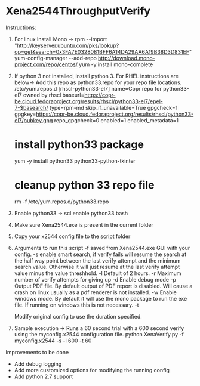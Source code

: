 # Xena2544ThroughputVerify
Instructions:
1.  For linux Install Mono ->
    rpm --import "http://keyserver.ubuntu.com/pks/lookup?op=get&search=0x3FA7E0328081BFF6A14DA29AA6A19B38D3D831EF"
    yum-config-manager --add-repo http://download.mono-project.com/repo/centos/
    yum -y install mono-complete
2. If python 3 not installed, install python 3. For RHEL instructions are below->
   Add this repo as python33.repo for your repo file locations. /etc/yum.repos.d
    [rhscl-python33-el7]
    name=Copr repo for python33-el7 owned by rhscl
    baseurl=https://copr-be.cloud.fedoraproject.org/results/rhscl/python33-el7/epel-7-$basearch/
    type=rpm-md
    skip_if_unavailable=True
    gpgcheck=1
    gpgkey=https://copr-be.cloud.fedoraproject.org/results/rhscl/python33-el7/pubkey.gpg
    repo_gpgcheck=0
    enabled=1
    enabled_metadata=1

    # install python33 package
    yum -y install python33 python33-python-tkinter
    # cleanup python 33 repo file
    rm -f /etc/yum.repos.d/python33.repo

3. Enable python33 -> scl enable python33 bash

4. Make sure Xena2544.exe is present in the current folder

5. Copy your x2544 config file to the script folder

6. Arguments to run this script
    -f <path to config file> saved from Xena2544.exe GUI with your config.
    -s enable smart search, if verify fails will resume the search at the half
       way point between the last verify attempt and the minimum search value.
       Otherwise it will just resume at the last verify attempt value minus
       the value threshhold.
    -l <verify length in seconds> Default of 2 hours.
    -r <retry attempts> Maximum number of verify attempts for giving up
    -d Enable debug mode
    -p Output PDF file. By default output of PDF report is disabled. Will cause
       a crash on linux usually as a pdf renderer is not installed.
    -w Enable windows mode. By default it will use the mono package to run the
       exe file. If running on windows this is not necessary.
    -t <search trial duration in seconds> Modify original config to use the
       duration specified.

7. Sample execution ->
   Runs a 60 second trial with a 600 second verify using the myconfig.x2544
   configuration file.
   python XenaVerify.py -f myconfig.x2544 -s -l 600 -t 60

Improvements to be done
- Add debug logging
- Add more customized options for modifying the running config
- Add python 2.7 support
